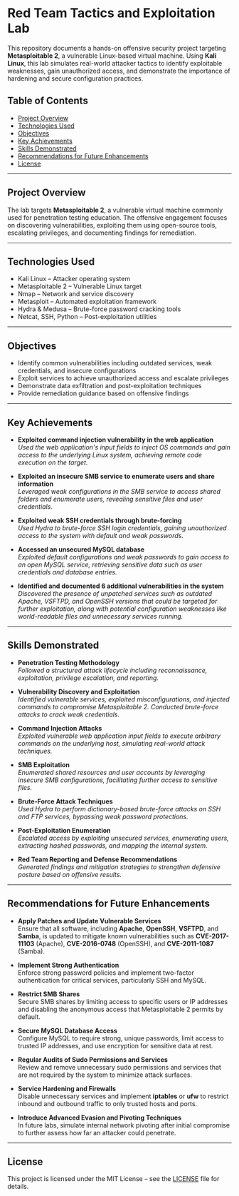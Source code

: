 # Red Team Tactics and Exploitation Lab

This repository documents a hands-on offensive security project targeting **Metasploitable 2**, a vulnerable Linux-based virtual machine. Using **Kali Linux**, this lab simulates real-world attacker tactics to identify exploitable weaknesses, gain unauthorized access, and demonstrate the importance of hardening and secure configuration practices.

## Table of Contents

- [Project Overview](#project-overview)
- [Technologies Used](#technologies-used)
- [Objectives](#objectives)
- [Key Achievements](#key-achievements)
- [Skills Demonstrated](#skills-demonstrated)
- [Recommendations for Future Enhancements](#recommendations-for-future-enhancements)
- [License](#license)

---

## Project Overview

The lab targets **Metasploitable 2**, a vulnerable virtual machine commonly used for penetration testing education. The offensive engagement focuses on discovering vulnerabilities, exploiting them using open-source tools, escalating privileges, and documenting findings for remediation.

---

## Technologies Used

- Kali Linux – Attacker operating system
- Metasploitable 2 – Vulnerable Linux target
- Nmap – Network and service discovery
- Metasploit – Automated exploitation framework
- Hydra & Medusa – Brute-force password cracking tools
- Netcat, SSH, Python – Post-exploitation utilities

---

## Objectives

- Identify common vulnerabilities including outdated services, weak credentials, and insecure configurations  
- Exploit services to achieve unauthorized access and escalate privileges  
- Demonstrate data exfiltration and post-exploitation techniques  
- Provide remediation guidance based on offensive findings  

---

## Key Achievements

- **Exploited command injection vulnerability in the web application**  
  *Used the web application's input fields to inject OS commands and gain access to the underlying Linux system, achieving remote code execution on the target.*

- **Exploited an insecure SMB service to enumerate users and share information**  
  *Leveraged weak configurations in the SMB service to access shared folders and enumerate users, revealing sensitive files and user credentials.*

- **Exploited weak SSH credentials through brute-forcing**  
  *Used Hydra to brute-force SSH login credentials, gaining unauthorized access to the system with default and weak passwords.*

- **Accessed an unsecured MySQL database**  
  *Exploited default configurations and weak passwords to gain access to an open MySQL service, retrieving sensitive data such as user credentials and database entries.*

- **Identified and documented 6 additional vulnerabilities in the system**  
  *Discovered the presence of unpatched services such as outdated Apache, VSFTPD, and OpenSSH versions that could be targeted for further exploitation, along with potential configuration weaknesses like world-readable files and unnecessary services running.*

---

## Skills Demonstrated

- **Penetration Testing Methodology**  
  *Followed a structured attack lifecycle including reconnaissance, exploitation, privilege escalation, and reporting.*

- **Vulnerability Discovery and Exploitation**  
  *Identified vulnerable services, exploited misconfigurations, and injected commands to compromise Metasploitable 2. Conducted brute-force attacks to crack weak credentials.*

- **Command Injection Attacks**  
  *Exploited vulnerable web application input fields to execute arbitrary commands on the underlying host, simulating real-world attack techniques.*

- **SMB Exploitation**  
  *Enumerated shared resources and user accounts by leveraging insecure SMB configurations, facilitating further access to sensitive files.*

- **Brute-Force Attack Techniques**  
  *Used Hydra to perform dictionary-based brute-force attacks on SSH and FTP services, bypassing weak password protections.*

- **Post-Exploitation Enumeration**  
  *Escalated access by exploiting unsecured services, enumerating users, extracting hashed passwords, and mapping the internal system.*

- **Red Team Reporting and Defense Recommendations**  
  *Generated findings and mitigation strategies to strengthen defensive posture based on offensive results.*

---

## Recommendations for Future Enhancements

- **Apply Patches and Update Vulnerable Services**  
  Ensure that all software, including **Apache**, **OpenSSH**, **VSFTPD**, and **Samba**, is updated to mitigate known vulnerabilities such as **CVE-2017-11103** (Apache), **CVE-2016-0748** (OpenSSH), and **CVE-2011-1087** (Samba).

- **Implement Strong Authentication**  
  Enforce strong password policies and implement two-factor authentication for critical services, particularly SSH and MySQL.

- **Restrict SMB Shares**  
  Secure SMB shares by limiting access to specific users or IP addresses and disabling the anonymous access that Metasploitable 2 permits by default.

- **Secure MySQL Database Access**  
  Configure MySQL to require strong, unique passwords, limit access to trusted IP addresses, and use encryption for sensitive data at rest.

- **Regular Audits of Sudo Permissions and Services**  
  Review and remove unnecessary sudo permissions and services that are not required by the system to minimize attack surfaces.

- **Service Hardening and Firewalls**  
  Disable unnecessary services and implement **iptables** or **ufw** to restrict inbound and outbound traffic to only trusted hosts and ports.

- **Introduce Advanced Evasion and Pivoting Techniques**  
  In future labs, simulate internal network pivoting after initial compromise to further assess how far an attacker could penetrate.

---

## License

This project is licensed under the MIT License – see the [LICENSE](LICENSE) file for details.
